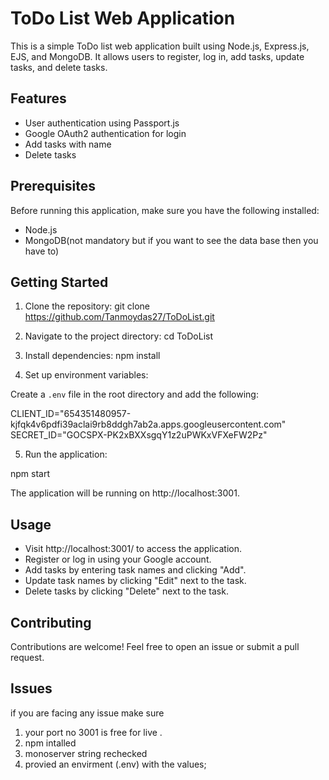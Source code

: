# ToDo List Web Application

This is a simple ToDo list web application built using Node.js, Express.js, EJS, and MongoDB. It allows users to register, log in, add tasks, update tasks, and delete tasks.

## Features

- User authentication using Passport.js
- Google OAuth2 authentication for login
- Add tasks with name
- Delete tasks

## Prerequisites

Before running this application, make sure you have the following installed:

- Node.js
- MongoDB(not mandatory but if you want to see the data base then you have to)

## Getting Started

1. Clone the repository:
   git clone https://github.com/Tanmoydas27/ToDoList.git

2. Navigate to the project directory:
   cd ToDoList

3. Install dependencies:
   npm install


4. Set up environment variables:

Create a `.env` file in the root directory and add the following:

CLIENT_ID="654351480957-kjfqk4v6pdfi39aclai9rb8ddgh7ab2a.apps.googleusercontent.com"
SECRET_ID="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"



5. Run the application:

npm start


The application will be running on http://localhost:3001.

## Usage

- Visit http://localhost:3001/ to access the application.
- Register or log in using your Google account.
- Add tasks by entering task names and clicking "Add".
- Update task names by clicking "Edit" next to the task.
- Delete tasks by clicking "Delete" next to the task.

## Contributing

Contributions are welcome! Feel free to open an issue or submit a pull request.

## Issues
if you are facing any issue make sure 
   1. your port no 3001 is free for live .
   2. npm intalled
   3. monoserver string rechecked
   4. provied an envirment (.env) with the values;


